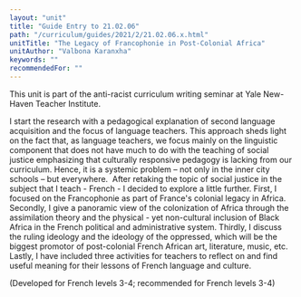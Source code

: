 ```yaml
---
layout: "unit"
title: "Guide Entry to 21.02.06"
path: "/curriculum/guides/2021/2/21.02.06.x.html"
unitTitle: "The Legacy of Francophonie in Post-Colonial Africa"
unitAuthor: "Valbona Karanxha"
keywords: ""
recommendedFor: "" 
---
```

<main>
        <p><span>This unit is part of the anti-racist curriculum writing seminar at Yale New-Haven Teacher Institute.</span></p>
<p><span>I start the research with a pedagogical explanation of second language acquisition and the focus of language teachers. This approach sheds light on the fact that, as language teachers, we focus mainly on the linguistic component that does not have much to do with the teaching of social justice emphasizing that culturally responsive pedagogy is lacking from our curriculum. Hence, it is a systemic problem &ndash; not only in the inner city schools &ndash; but everywhere.&nbsp; After retaking the topic of social justice in the subject that I teach - French - I decided to explore a little further. First, I focused on the Francophonie as part of France's colonial legacy in Africa. Secondly, I give a panoramic view of the colonization of Africa through the assimilation theory and the physical - yet non-cultural inclusion of Black Africa in the French political and administrative system. Thirdly, I discuss the ruling ideology and the ideology of the oppressed, which will be the biggest promotor of post-colonial French African art, literature, music, etc. Lastly, I have included three activities for teachers to reflect on and find useful meaning for their lessons of French language and culture.</span></p>
<p>(Developed for French levels 3-4; recommended for French levels 3-4)</p>
</main>
